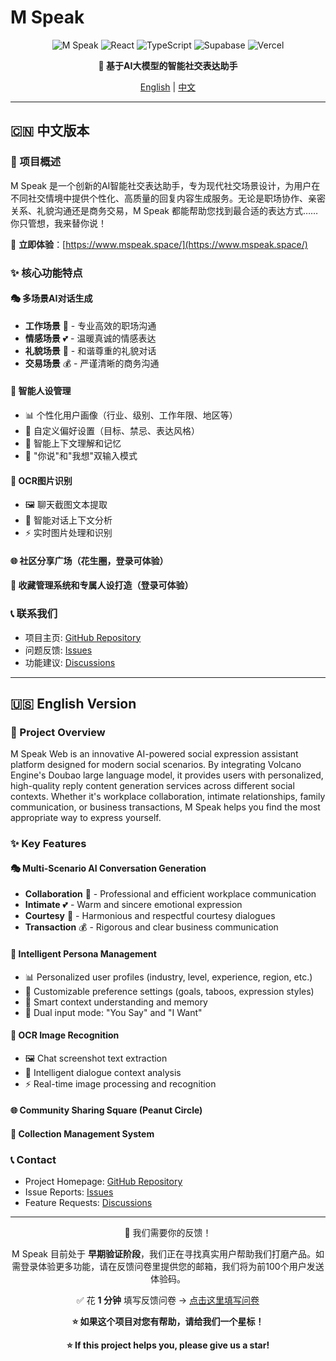 # M Speak

<div align="center">

![M Speak](https://img.shields.io/badge/M%20Speak-AI%20Social%20Expression%20Assistant-blue?style=for-the-badge)
![React](https://img.shields.io/badge/React-18.3.1-61DAFB?style=flat&logo=react)
![TypeScript](https://img.shields.io/badge/TypeScript-5.6.2-3178C6?style=flat&logo=typescript)
![Supabase](https://img.shields.io/badge/Supabase-Backend-3ECF8E?style=flat&logo=supabase)
![Vercel](https://img.shields.io/badge/Vercel-Deployed-000000?style=flat&logo=vercel)

**🚀 基于AI大模型的智能社交表达助手**

[English](#english) | [中文](#chinese)

</div>

---

## <a id="chinese"></a>🇨🇳 中文版本

### 📖 项目概述

M Speak 是一个创新的AI智能社交表达助手，专为现代社交场景设计，为用户在不同社交情境中提供个性化、高质量的回复内容生成服务。无论是职场协作、亲密关系、礼貌沟通还是商务交易，M Speak 都能帮助您找到最合适的表达方式……你只管想，我来替你说！

🔗 **立即体验**：[https://www.mspeak.space/](https://www.mspeak.space/)

### ✨ 核心功能特点

#### 🎭 多场景AI对话生成

- **工作场景** 💼 - 专业高效的职场沟通
- **情感场景** 💕 - 温暖真诚的情感表达
- **礼貌场景** 👋 - 和谐尊重的礼貌对话
- **交易场景** 💰 - 严谨清晰的商务沟通

#### 🤖 智能人设管理

- 📊 个性化用户画像（行业、级别、工作年限、地区等）
- 🎯 自定义偏好设置（目标、禁忌、表达风格）
- 🔄 智能上下文理解和记忆
- 📝 "你说"和"我想"双输入模式

#### 📸 OCR图片识别

- 🖼️ 聊天截图文本提取
- 📱 智能对话上下文分析
- ⚡ 实时图片处理和识别

#### 🌐 社区分享广场（花生圈，登录可体验）

#### 💾 收藏管理系统和专属人设打造（登录可体验）


### 📞 联系我们

- 项目主页: [GitHub Repository]([git@github.com:ChiQt/MSpeak.git](https://github.com/ChiQt/MSpeak))
- 问题反馈: [Issues](https://github.com/ChiQt/MSpeak/issues)
- 功能建议: [Discussions](https://github.com/ChiQt/MSpeak/discussions)

---

## <a id="english"></a>🇺🇸 English Version

### 📖 Project Overview

M Speak Web is an innovative AI-powered social expression assistant platform designed for modern social scenarios. By integrating Volcano Engine's Doubao large language model, it provides users with personalized, high-quality reply content generation services across different social contexts. Whether it's workplace collaboration, intimate relationships, family communication, or business transactions, M Speak helps you find the most appropriate way to express yourself.

### ✨ Key Features

#### 🎭 Multi-Scenario AI Conversation Generation

- **Collaboration** 💼 - Professional and efficient workplace communication
- **Intimate** 💕 - Warm and sincere emotional expression
- **Courtesy** 👋 - Harmonious and respectful courtesy dialogues
- **Transaction** 💰 - Rigorous and clear business communication

#### 🤖 Intelligent Persona Management

- 📊 Personalized user profiles (industry, level, experience, region, etc.)
- 🎯 Customizable preference settings (goals, taboos, expression styles)
- 🔄 Smart context understanding and memory
- 📝 Dual input mode: "You Say" and "I Want"

#### 📸 OCR Image Recognition

- 🖼️ Chat screenshot text extraction
- 📱 Intelligent dialogue context analysis
- ⚡ Real-time image processing and recognition

#### 🌐 Community Sharing Square (Peanut Circle)

#### 💾 Collection Management System

### 📞 Contact

- Project Homepage: [GitHub Repository](https://github.com/ChiQt/MSpeak)
- Issue Reports: [Issues](https://github.com/ChiQt/MSpeak/issues)
- Feature Requests: [Discussions](https://github.com/ChiQt/MSpeak/discussions)

---

<div align="center">

🙌 我们需要你的反馈！

M Speak 目前处于 **早期验证阶段**，我们正在寻找真实用户帮助我们打磨产品。如需登录体验更多功能，请在反馈问卷里提供您的邮箱，我们将为前100个用户发送体验码。

✅ 花 **1 分钟** 填写反馈问卷 → [点击这里填写问卷](https://www.wjx.cn/vm/Oxewuwi.aspx# )

**⭐ 如果这个项目对您有帮助，请给我们一个星标！**

**⭐ If this project helps you, please give us a star!**

</div>
